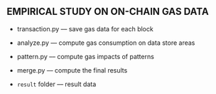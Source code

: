 ## EMPIRICAL STUDY ON ON-CHAIN GAS DATA

- transaction.py –– save gas data for each block

- analyze.py –– compute gas consumption on data store areas

- pattern.py –– compute gas impacts of patterns

- merge.py –– compute the final results

- ```result``` folder –– result data